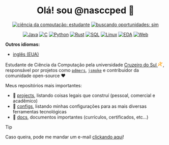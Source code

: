 <div align="center">

# Olá! sou @nasccped 👋

<!-- showing badges -->
[![ciência da computação: estudante](https://img.shields.io/badge/ciência_da_computação-estudante-F28A17)](#)
[![buscando oportunidades: sim](https://img.shields.io/badge/buscando_oportunidades-sim-3E73AF)](#)

[![Java](https://img.shields.io/badge/Java-CD8F39)](#)
[![C](https://img.shields.io/badge/C-4B91E7)](#)
[![Python](https://img.shields.io/badge/Python-1F5493)](#)
[![Rust](https://img.shields.io/badge/Rust-FF8000)](#)
[![SQL](https://img.shields.io/badge/SQL-2B2B3F)](#)
[![Linux](https://img.shields.io/badge/Linux-8E875C)](#)
[![EDA](https://img.shields.io/badge/EDA-FF4048)](#)
[![Web](https://img.shields.io/badge/Web-66895E)](#)

</div>

**Outros idiomas:**
- [inglês (EUA)](./README.md)

Estudante de Ciência da Computação pela universidade
[Cruzeiro do Sul <img src="./assets/logo-cruzeiro_do_sul.png"
style="height:1rem"
alt="logo Cruzeiro do Sul">](https://www.cruzeirodosul.edu.br/),
responsável por projetos como
[`pdmers`](https://github.com/nasccped/pdmers),
[`jsmoke`](https://github.com/nasccped/jsmoke) e contribuidor da
comunidade open-source ❤️

Meus repositórios mais importantes:

- 📐 [projects], listando coisas legais que construí (pessoal,
  comercial e acadêmico)
- 🔧 [configs], listando minhas configurações para as mais diversas
  ferramentas tecnológicas
- 📂 [docs], documentos importantes (currículos, certificados,
  etc...)

[projects]: https://github.com/nasccped/nascc.projects
[configs]: https://github.com/nasccped/nascc.configs
[docs]: https://github.com/nasccped/nascc.documents

> [!TIP]
>
> Caso queira, pode me mandar um e-mail [clickando aqui]!

[clickando aqui]: mailto:pdbt.contact@gmail.com?subject=título%20aqui&body=corpo%20da%20mensagem
